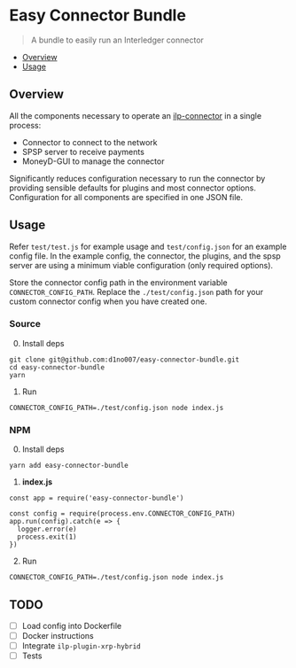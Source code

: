 # Easy Connector Bundle 

> A bundle to easily run an Interledger connector
* [Overview](#overview)
* [Usage](#usage)

## <a name="overview"></a>Overview
All the components necessary to operate an [ilp-connector](https://github.com/interledgerjs/ilp-connector) in a single process:

* Connector to connect to the network
* SPSP server to receive payments
* MoneyD-GUI to manage the connector

Significantly reduces configuration necessary to run the connector by providing 
sensible defaults for plugins and most connector options. Configuration for all
components are specified in one JSON file.

## <a name="usage"></a>Usage
Refer `test/test.js` for example usage and `test/config.json` for an example
config file. In the example config, the connector, the plugins, and the spsp
server are using a minimum viable configuration (only required options). 

Store the connector config path in the environment variable `CONNECTOR_CONFIG_PATH`.
Replace the `./test/config.json` path for your custom connector config when you have
created one.

### Source 
0) Install deps
```
git clone git@github.com:d1no007/easy-connector-bundle.git
cd easy-connector-bundle
yarn
```

1) Run
```
CONNECTOR_CONFIG_PATH=./test/config.json node index.js
```

### NPM 
0) Install deps
```
yarn add easy-connector-bundle
```

1) **index.js**
```
const app = require('easy-connector-bundle')

const config = require(process.env.CONNECTOR_CONFIG_PATH)
app.run(config).catch(e => {
  logger.error(e)
  process.exit(1)
})
```

2) Run
```
CONNECTOR_CONFIG_PATH=./test/config.json node index.js
```


TODO
----
- [ ] Load config into Dockerfile
- [ ] Docker instructions
- [ ] Integrate `ilp-plugin-xrp-hybrid`
- [ ] Tests
